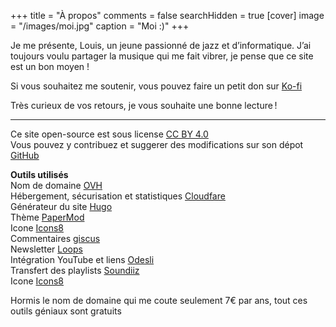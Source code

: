 +++
title = "À propos"
comments = false
searchHidden = true
[cover]
image = "/images/moi.jpg"
caption = "Moi :)"
+++

Je me présente, Louis, un jeune passionné de jazz et d’informatique. J’ai toujours voulu partager la musique qui me
fait vibrer, je pense que ce site est un bon moyen !

Si vous souhaitez me soutenir, vous pouvez faire un petit don sur [Ko-fi](https://ko-fi.com/louischauvet)

Très curieux de vos retours, je vous souhaite une bonne lecture !

---

Ce site open-source est sous license [CC BY 4.0](https://creativecommons.org/licenses/by/4.0/)  
Vous pouvez y contribuez et suggerer des modifications sur son dépot [GitHub](https://github.com/loulou64490/revue-jazz)

__Outils utilisés__  
Nom de domaine [OVH](https://www.ovhcloud.com/fr/)  
Hébergement, sécurisation et statistiques [Cloudfare](https://www.cloudflare.com/fr-fr/)  
Générateur du site [Hugo](https://gohugo.io/)  
Thème [PaperMod](https://github.com/adityatelange/hugo-PaperMod/)  
Icone [Icons8](https://icones8.fr/)  
Commentaires [giscus](https://giscus.app/fr)  
Newsletter [Loops](https://loops.so/)  
Intégration YouTube et liens [Odesli](https://odesli.co/)  
Transfert des playlists [Soundiiz](https://soundiiz.com/)  
Icone [Icons8](https://icones8.fr/)


Hormis le nom de domaine qui me coute seulement 7€ par ans, tout ces outils géniaux sont gratuits
